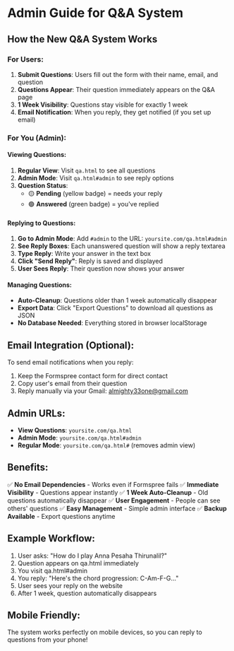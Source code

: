 # Admin Guide for Q&A System

## How the New Q&A System Works

### For Users:
1. **Submit Questions**: Users fill out the form with their name, email, and question
2. **Questions Appear**: Their question immediately appears on the Q&A page
3. **1 Week Visibility**: Questions stay visible for exactly 1 week
4. **Email Notification**: When you reply, they get notified (if you set up email)

### For You (Admin):

#### Viewing Questions:
1. **Regular View**: Visit `qa.html` to see all questions
2. **Admin Mode**: Visit `qa.html#admin` to see reply options
3. **Question Status**: 
   - 🟡 **Pending** (yellow badge) = needs your reply
   - 🟢 **Answered** (green badge) = you've replied

#### Replying to Questions:
1. **Go to Admin Mode**: Add `#admin` to the URL: `yoursite.com/qa.html#admin`
2. **See Reply Boxes**: Each unanswered question will show a reply textarea
3. **Type Reply**: Write your answer in the text box
4. **Click "Send Reply"**: Reply is saved and displayed
5. **User Sees Reply**: Their question now shows your answer

#### Managing Questions:
- **Auto-Cleanup**: Questions older than 1 week automatically disappear
- **Export Data**: Click "Export Questions" to download all questions as JSON
- **No Database Needed**: Everything stored in browser localStorage

## Email Integration (Optional):
To send email notifications when you reply:
1. Keep the Formspree contact form for direct contact
2. Copy user's email from their question
3. Reply manually via your Gmail: almighty33one@gmail.com

## Admin URLs:
- **View Questions**: `yoursite.com/qa.html`
- **Admin Mode**: `yoursite.com/qa.html#admin`
- **Regular Mode**: `yoursite.com/qa.html#` (removes admin view)

## Benefits:
✅ **No Email Dependencies** - Works even if Formspree fails
✅ **Immediate Visibility** - Questions appear instantly
✅ **1 Week Auto-Cleanup** - Old questions automatically disappear
✅ **User Engagement** - People can see others' questions
✅ **Easy Management** - Simple admin interface
✅ **Backup Available** - Export questions anytime

## Example Workflow:
1. User asks: "How do I play Anna Pesaha Thirunalil?"
2. Question appears on qa.html immediately
3. You visit qa.html#admin
4. You reply: "Here's the chord progression: C-Am-F-G..."
5. User sees your reply on the website
6. After 1 week, question automatically disappears

## Mobile Friendly:
The system works perfectly on mobile devices, so you can reply to questions from your phone!
